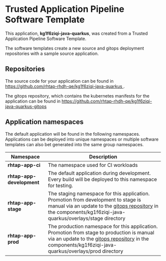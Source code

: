 # Trusted Application Pipeline Software Template

This application, **kg1f6ziqi-java-quarkus**, was created from a Trusted Application Pipeline Software Template.

The software templates create a new source and gitops deployment repositories with a sample source application. 

## Repositories

The source code for your application can be found in [https://github.com/rhtap-rhdh-qe/kg1f6ziqi-java-quarkus ](https://github.com/rhtap-rhdh-qe/kg1f6ziqi-java-quarkus ).
 
The gitops repository, which contains the kubernetes manifests for the application can be found in 
[https://github.com/rhtap-rhdh-qe/kg1f6ziqi-java-quarkus-gitops ](https://github.com/rhtap-rhdh-qe/kg1f6ziqi-java-quarkus-gitops ) 

## Application namespaces 

The default application will be found in the following namespaces. Applications can be deployed into unique namespaces or multiple software templates can also bet generated into the same group namespaces.  

|  Namespace   |  Description   |  
| -------- | -------- |
| **rhtap-app-ci** | The namespace used for CI workloads |
| **rhtap-app-development** | The default application during development. Every build will be deployed to this namespace for testing. |
| **rhtap-app-stage** | The staging namespace for this application. Promotion from development to stage is manual via an update to the [gitops repository](https://github.com/rhtap-rhdh-qe/kg1f6ziqi-java-quarkus-gitops ) in the components/kg1f6ziqi-java-quarkus/overlays/stage directory |
| **rhtap-app-prod** | The production namespace for this application. Promotion from stage to production is manual via an update to the [gitops repository](https://github.com/rhtap-rhdh-qe/kg1f6ziqi-java-quarkus-gitops ) in the components/kg1f6ziqi-java-quarkus/overlays/prod directory |